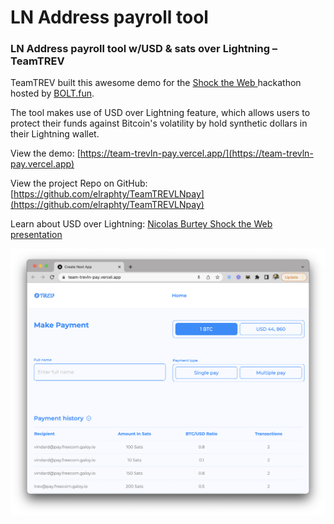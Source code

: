 # LN Address payroll tool

### LN Address payroll tool w/USD & sats over Lightning – TeamTREV

TeamTREV built this awesome demo for the [Shock the Web ](https://bolt.fun/hackathons/shock-the-web/)hackathon hosted by [BOLT.fun](https://bolt.fun).

The tool makes use of USD over Lightning feature, which allows users to protect their funds against Bitcoin's volatility by hold synthetic dollars in their Lightning wallet.

View the demo: [https://team-trevln-pay.vercel.app/](https://team-trevln-pay.vercel.app)

View the project Repo on GitHub: [https://github.com/elraphty/TeamTREVLNpay](https://github.com/elraphty/TeamTREVLNpay)

Learn about USD over Lightning: [Nicolas Burtey Shock the Web presentation](https://youtu.be/mXYYCRSEsJU)

![Users can send to multiple Lightning Addresses at once and may choose what ratio of BTC to USD gets sent to each user's Lightning wallet.](../../.gitbook/assets/Team-TREV-ln-address-multi-pay-usd-over-lightning.png)
